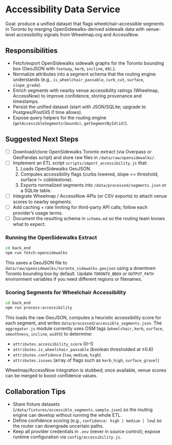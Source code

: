 # Accessibility Data Service

Goal: produce a unified dataset that flags wheelchair-accessible segments in Toronto by merging OpenSidewalks-derived sidewalk data with venue-level accessibility signals from Wheelmap.org and AccessNow.

## Responsibilities

- Fetch/export OpenSidewalks sidewalk graphs for the Toronto bounding box (GeoJSON with `footway`, `kerb`, `incline`, etc.).
- Normalize attributes into a segment schema that the routing engine understands (e.g., `is_wheelchair_passable`, `curb_cut`, `surface`, `slope_grade`).
- Enrich segments with nearby venue accessibility ratings (Wheelmap, AccessNow) to improve confidence, storing provenance and timestamps.
- Persist the unified dataset (start with JSON/SQLite; upgrade to Postgres/PostGIS if time allows).
- Expose query helpers for the routing engine (`getAccessibleSegments(bounds)`, `getSegmentById(id)`).

## Suggested Next Steps

- [ ] Download/clone OpenSidewalks Toronto extract (via Overpass or GeoPandas script) and store raw files in `/data/raw/opensidewalks/`.
- [ ] Implement an ETL script `scripts/import_accessibility.js` that:
  1. Loads OpenSidewalks GeoJSON.
  2. Computes accessibility flags (curbs lowered, slope <= threshold, surface != cobblestone).
  3. Exports normalized segments into `/data/processed/segments.json` or a SQLite table.
- [ ] Integrate Wheelmap / AccessNow APIs (or CSV exports) to attach venue scores to nearby segments.
- [ ] Add caching + rate limiting for third-party API calls; follow each provider’s usage terms.
- [ ] Document the resulting schema in `schema.md` so the routing team knows what to expect.

### Running the OpenSidewalks Extract

```bash
cd back_end
npm run fetch:opensidewalks
```

This saves a GeoJSON file to `data/raw/opensidewalks/toronto_sidewalks.geojson` using a downtown Toronto bounding box by default. Update `TORONTO_BBOX` or `OUTPUT_PATH` environment variables if you need different regions or filenames.

### Scoring Segments for Wheelchair Accessibility

```bash
cd back_end
npm run process:accessibility
```

This loads the raw GeoJSON, computes a heuristic accessibility score for each segment, and writes `data/processed/accessible_segments.json`. The `aggregator.js` module currently uses OSM tags (`wheelchair`, `kerb`, `surface`, `smoothness`, `incline`, `width`) to determine:

- `attributes.accessibility_score` (0–1)
- `attributes.is_wheelchair_passable` (boolean thresholded at ≥0.6)
- `attributes.confidence` (`low`, `medium`, `high`)
- `attributes.issues` (array of flags such as `kerb_high`, `surface_gravel`)

Wheelmap/AccessNow integration is stubbed; once available, venue scores can be merged to boost confidence values.

## Collaboration Tips

- Share fixture datasets (`/data/fixtures/accessible_segments.sample.json`) so the routing engine can develop without running the whole ETL.
- Define confidence scoring (e.g., `confidence: high | medium | low`) so the router can downgrade uncertain paths.
- Keep all provider credentials in `.env` (never in source control); expose runtime configuration via `config/accessibility.js`.
